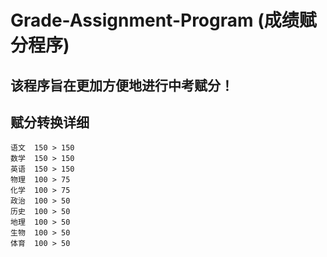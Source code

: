 # Grade-Assignment-Program (成绩赋分程序)

## 该程序旨在更加方便地进行中考赋分！

## 赋分转换详细
```
语文  150 > 150
数学  150 > 150
英语  150 > 150
物理  100 > 75
化学  100 > 75
政治  100 > 50
历史  100 > 50
地理  100 > 50
生物  100 > 50
体育  100 > 50
```
